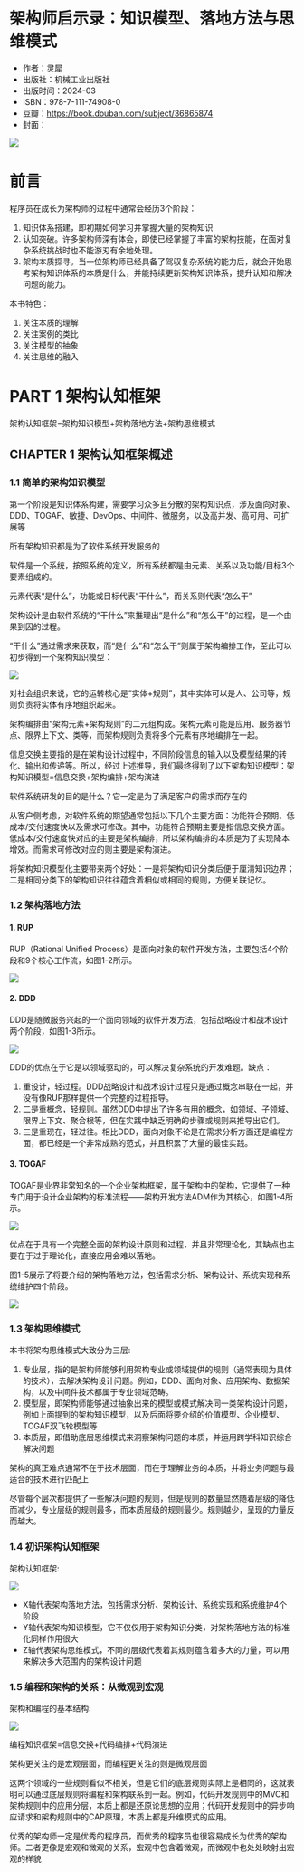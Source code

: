 # 架构师启示录：知识模型、落地方法与思维模式

- 作者：灵犀
- 出版社：机械工业出版社
- 出版时间：2024-03
- ISBN：978-7-111-74908-0
- 豆瓣：https://book.douban.com/subject/36865874
- 封面：

![](image/cover.jpg)

# 前言

程序员在成长为架构师的过程中通常会经历3个阶段：

1. 知识体系搭建，即初期如何学习并掌握大量的架构知识
2. 认知突破。许多架构师深有体会，即使已经掌握了丰富的架构技能，在面对复杂系统挑战时也不能游刃有余地处理。
3. 架构本质探寻。当一位架构师已经具备了驾驭复杂系统的能力后，就会开始思考架构知识体系的本质是什么，并能持续更新架构知识体系，提升认知和解决问题的能力。

本书特色：

1. 关注本质的理解
2. 关注案例的类比
3. 关注模型的抽象
4. 关注思维的融入

# PART 1 架构认知框架

架构认知框架=架构知识模型+架构落地方法+架构思维模式

## CHAPTER 1 架构认知框架概述

### 1.1 简单的架构知识模型

第一个阶段是知识体系构建，需要学习众多且分散的架构知识点，涉及面向对象、DDD、TOGAF、敏捷、DevOps、中间件、微服务，以及高并发、高可用、可扩展等

所有架构知识都是为了软件系统开发服务的

软件是一个系统，按照系统的定义，所有系统都是由元素、关系以及功能/目标3个要素组成的。

元素代表“是什么”，功能或目标代表“干什么”，而关系则代表“怎么干”

架构设计是由软件系统的“干什么”来推理出“是什么”和“怎么干”的过程，是一个由果到因的过程。

“干什么”通过需求来获取，而“是什么”和“怎么干”则属于架构编排工作，至此可以初步得到一个架构知识模型：

![](image/1-1.jpg)

对社会组织来说，它的运转核心是“实体+规则”，其中实体可以是人、公司等，规则负责将实体有序地组织起来。

架构编排由“架构元素+架构规则”的二元组构成。架构元素可能是应用、服务器节点、限界上下文、类等，而架构规则负责将多个元素有序地编排在一起。

信息交换主要指的是在架构设计过程中，不同阶段信息的输入以及模型结果的转化、输出和传递等。所以，经过上述推导，我们最终得到了以下架构知识模型：架构知识模型=信息交换+架构编排+架构演进

软件系统研发的目的是什么？它一定是为了满足客户的需求而存在的

从客户侧考虑，对软件系统的期望通常包括以下几个主要方面：功能符合预期、低成本/交付速度快以及需求可修改。其中，功能符合预期主要是指信息交换方面。低成本/交付速度快对应的主要是架构编排，所以架构编排的本质是为了实现降本增效。而需求可修改对应的则主要是架构演进。

将架构知识模型化主要带来两个好处：一是将架构知识分类后便于厘清知识边界；二是相同分类下的架构知识往往蕴含着相似或相同的规则，方便关联记忆。

### 1.2 架构落地方法

#### 1. RUP

RUP（Rational Unified Process）是面向对象的软件开发方法，主要包括4个阶段和9个核心工作流，如图1-2所示。

![](image/1-2.jpg)

#### 2. DDD

DDD是随微服务兴起的一个面向领域的软件开发方法，包括战略设计和战术设计两个阶段，如图1-3所示。

![](image/1-3.jpg)

DDD的优点在于它是以领域驱动的，可以解决复杂系统的开发难题。缺点：

1. 重设计，轻过程。DDD战略设计和战术设计过程只是通过概念串联在一起，并没有像RUP那样提供一个完整的过程指导。
2. 二是重概念，轻规则。虽然DDD中提出了许多有用的概念，如领域、子领域、限界上下文、聚合根等，但在实践中缺乏明确的步骤或规则来推导出它们。
3. 三是重现在，轻过往。相比DDD，面向对象不论是在需求分析方面还是编程方面，都已经是一个非常成熟的范式，并且积累了大量的最佳实践。

#### 3. TOGAF

TOGAF是业界非常知名的一个企业架构框架，属于架构中的架构，它提供了一种专门用于设计企业架构的标准流程——架构开发方法ADM作为其核心，如图1-4所示。

![](image/1-4.jpg)

优点在于具有一个完整全面的架构设计原则和过程，并且非常理论化，其缺点也主要在于过于理论化，直接应用会难以落地。

图1-5展示了将要介绍的架构落地方法，包括需求分析、架构设计、系统实现和系统维护四个阶段。

![](image/1-5.jpg)

### 1.3 架构思维模式

本书将架构思维模式大致分为三层:

1. 专业层，指的是架构师能够利用架构专业或领域提供的规则（通常表现为具体的技术），去解决架构设计问题。例如，DDD、面向对象、应用架构、数据架构，以及中间件技术都属于专业领域范畴。
2. 模型层，即架构师能够通过抽象出来的模型或模式解决同一类架构设计问题，例如上面提到的架构知识模型，以及后面将要介绍的价值模型、企业模型、TOGAF双飞轮模型等
3. 本质层，即借助底层思维模式来洞察架构问题的本质，并运用跨学科知识综合解决问题

架构的真正难点通常不在于技术层面，而在于理解业务的本质，并将业务问题与最适合的技术进行匹配上

尽管每个层次都提供了一些解决问题的规则，但是规则的数量显然随着层级的降低而减少，专业层级的规则最多，而本质层级的规则最少。规则越少，呈现的力量反而越大。

### 1.4 初识架构认知框架

架构认知框架:

![](image/1-6.jpg)

- X轴代表架构落地方法，包括需求分析、架构设计、系统实现和系统维护4个阶段
- Y轴代表架构知识模型，它不仅仅用于架构知识分类，对架构落地方法的标准化同样作用很大
- Z轴代表架构思维模式，不同的层级代表着其规则蕴含着多大的力量，可以用来解决多大范围内的架构设计问题

### 1.5 编程和架构的关系：从微观到宏观

架构和编程的基本结构:

![](image/1-7.jpg)

编程知识框架=信息交换+代码编排+代码演进

架构更关注的是宏观层面，而编程更关注的则是微观层面

这两个领域的一些规则看似不相关，但是它们的底层规则实际上是相同的，这就表明可以通过底层规则将编程和架构联系到一起。例如，代码开发规则中的MVC和架构规则中的应用分层，本质上都是还原论思想的应用；代码开发规则中的异步响应请求和架构规则中的CAP原理，本质上都是升维模式的应用。

优秀的架构师一定是优秀的程序员，而优秀的程序员也很容易成长为优秀的架构师。二者更像是宏观和微观的关系，宏观中包含着微观，而微观中也处处映射出宏观的样貌

